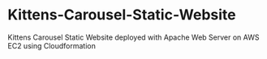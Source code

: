 # Kittens-Carousel-Static-Website
Kittens Carousel Static Website deployed with Apache Web Server on AWS EC2 using Cloudformation

